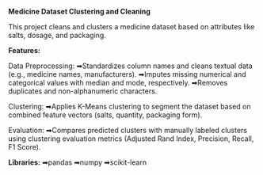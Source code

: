 **Medicine Dataset Clustering and Cleaning**

This project cleans and clusters a medicine dataset based on attributes like salts, dosage, and packaging.


**Features:**

Data Preprocessing:
➡Standardizes column names and cleans textual data (e.g., medicine names, manufacturers).
➡Imputes missing numerical and categorical values with median and mode, respectively.
➡Removes duplicates and non-alphanumeric characters.

Clustering:
➡Applies K-Means clustering to segment the dataset based on combined feature vectors (salts, quantity, packaging form).

Evaluation:
➡Compares predicted clusters with manually labeled clusters using clustering evaluation metrics (Adjusted Rand Index, Precision, Recall, F1 Score).


**Libraries:**
➡pandas
➡numpy
➡scikit-learn 
